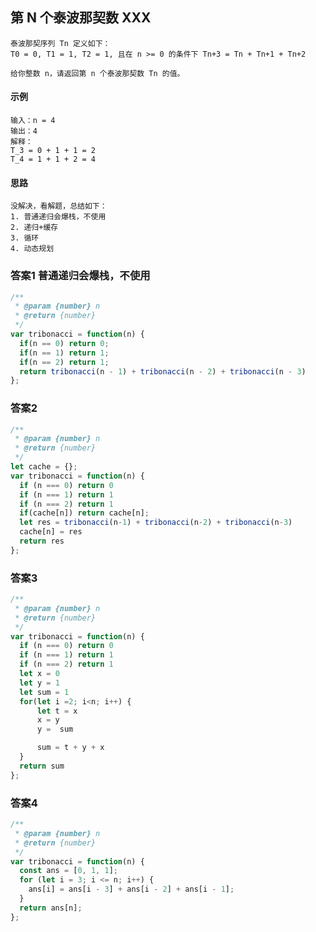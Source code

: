 ## 第 N 个泰波那契数 XXX
    泰波那契序列 Tn 定义如下： 
    T0 = 0, T1 = 1, T2 = 1, 且在 n >= 0 的条件下 Tn+3 = Tn + Tn+1 + Tn+2

    给你整数 n，请返回第 n 个泰波那契数 Tn 的值。
    
#### 示例
    输入：n = 4
    输出：4
    解释：
    T_3 = 0 + 1 + 1 = 2
    T_4 = 1 + 1 + 2 = 4
#### 思路
    没解决，看解题，总结如下：
    1. 普通递归会爆栈，不使用
    2. 递归+缓存
    3. 循环
    4. 动态规划
### 答案1 普通递归会爆栈，不使用
```  javascript
/**
 * @param {number} n
 * @return {number}
 */
var tribonacci = function(n) {
  if(n == 0) return 0;
  if(n == 1) return 1;
  if(n == 2) return 1;
  return tribonacci(n - 1) + tribonacci(n - 2) + tribonacci(n - 3)
};
```
### 答案2
```  javascript
/**
 * @param {number} n
 * @return {number}
 */
let cache = {};
var tribonacci = function(n) {
  if (n === 0) return 0
  if (n === 1) return 1
  if (n === 2) return 1
  if(cache[n]) return cache[n];
  let res = tribonacci(n-1) + tribonacci(n-2) + tribonacci(n-3) 
  cache[n] = res
  return res
};
```
### 答案3
```  javascript
/**
 * @param {number} n
 * @return {number}
 */
var tribonacci = function(n) {
  if (n === 0) return 0
  if (n === 1) return 1
  if (n === 2) return 1
  let x = 0
  let y = 1
  let sum = 1
  for(let i =2; i<n; i++) {
      let t = x
      x = y
      y =  sum

      sum = t + y + x
  }
  return sum
};
```
### 答案4
```  javascript
/**
 * @param {number} n
 * @return {number}
 */
var tribonacci = function(n) {
  const ans = [0, 1, 1];
  for (let i = 3; i <= n; i++) {
    ans[i] = ans[i - 3] + ans[i - 2] + ans[i - 1];
  }
  return ans[n];
};
```

